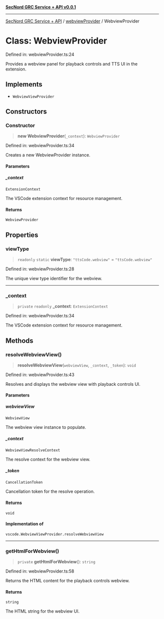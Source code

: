 [**SecNord GRC Service + API v0.0.1**](../../README.md)

***

[SecNord GRC Service + API](../../README.md) / [webviewProvider](../README.md) / WebviewProvider

# Class: WebviewProvider

Defined in: webviewProvider.ts:24

Provides a webview panel for playback controls and TTS UI in the extension.

## Implements

- `WebviewViewProvider`

## Constructors

### Constructor

> **new WebviewProvider**(`_context`): `WebviewProvider`

Defined in: webviewProvider.ts:34

Creates a new WebviewProvider instance.

#### Parameters

##### \_context

`ExtensionContext`

The VSCode extension context for resource management.

#### Returns

`WebviewProvider`

## Properties

### viewType

> `readonly` `static` **viewType**: `"ttsCode.webview"` = `"ttsCode.webview"`

Defined in: webviewProvider.ts:28

The unique view type identifier for the webview.

***

### \_context

> `private` `readonly` **\_context**: `ExtensionContext`

Defined in: webviewProvider.ts:34

The VSCode extension context for resource management.

## Methods

### resolveWebviewView()

> **resolveWebviewView**(`webviewView`, `_context`, `_token`): `void`

Defined in: webviewProvider.ts:43

Resolves and displays the webview view with playback controls UI.

#### Parameters

##### webviewView

`WebviewView`

The webview view instance to populate.

##### \_context

`WebviewViewResolveContext`

The resolve context for the webview view.

##### \_token

`CancellationToken`

Cancellation token for the resolve operation.

#### Returns

`void`

#### Implementation of

`vscode.WebviewViewProvider.resolveWebviewView`

***

### getHtmlForWebview()

> `private` **getHtmlForWebview**(): `string`

Defined in: webviewProvider.ts:58

Returns the HTML content for the playback controls webview.

#### Returns

`string`

The HTML string for the webview UI.
